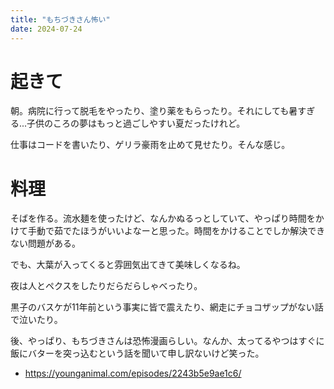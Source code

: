 ```yaml
---
title: "もちづきさん怖い"
date: 2024-07-24
---
```



# 起きて
朝。病院に行って脱毛をやったり、塗り薬をもらったり。それにしても暑すぎる...子供のころの夢はもっと過ごしやすい夏だったけれど。

仕事はコードを書いたり、ゲリラ豪雨を止めて見せたり。そんな感じ。

# 料理
そばを作る。流水麺を使ったけど、なんかぬるっとしていて、やっぱり時間をかけて手動で茹でたほうがいいよなーと思った。時間をかけることでしか解決できない問題がある。

でも、大葉が入ってくると雰囲気出てきて美味しくなるね。

夜は人とペクスをしたりだらだらしゃべったり。

黒子のバスケが11年前という事実に皆で震えたり、網走にチョコザップがない話で泣いたり。

後、やっぱり、もちづきさんは恐怖漫画らしい。なんか、太ってるやつはすぐに飯にバターを突っ込むという話を聞いて申し訳ないけど笑った。
- https://younganimal.com/episodes/2243b5e9ae1c6/
